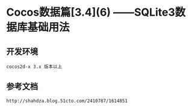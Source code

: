 # Cocos数据篇\[3.4\](6) ——SQLite3数据库基础用法

## 开发环境
	cocos2d-x 3.x 版本以上
## 参考文档
	http://shahdza.blog.51cto.com/2410787/1614851
